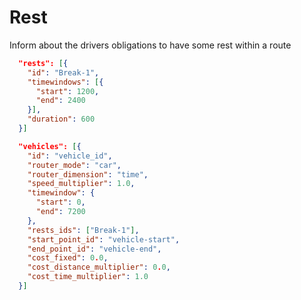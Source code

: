 # Rest

Inform about the drivers obligations to have some rest within a route

```json
  "rests": [{
    "id": "Break-1",
    "timewindows": [{
      "start": 1200,
      "end": 2400
    }],
    "duration": 600
  }]
```

```json
  "vehicles": [{
    "id": "vehicle_id",
    "router_mode": "car",
    "router_dimension": "time",
    "speed_multiplier": 1.0,
    "timewindow": {
      "start": 0,
      "end": 7200
    },
    "rests_ids": ["Break-1"],
    "start_point_id": "vehicle-start",
    "end_point_id": "vehicle-end",
    "cost_fixed": 0.0,
    "cost_distance_multiplier": 0.0,
    "cost_time_multiplier": 1.0
  }]
```
